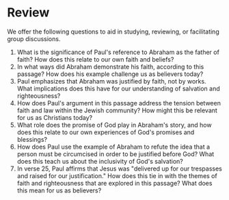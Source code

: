 # Review

We offer the following questions to aid in studying, reviewing, or facilitating group discussions.

1. What is the significance of Paul's reference to Abraham as the father of faith? How does this relate to our own faith and beliefs?
2. In what ways did Abraham demonstrate his faith, according to this passage? How does his example challenge us as believers today?
3. Paul emphasizes that Abraham was justified by faith, not by works. What implications does this have for our understanding of salvation and righteousness?
4. How does Paul's argument in this passage address the tension between faith and law within the Jewish community? How might this be relevant for us as Christians today?
5. What role does the promise of God play in Abraham's story, and how does this relate to our own experiences of God's promises and blessings?
6. How does Paul use the example of Abraham to refute the idea that a person must be circumcised in order to be justified before God? What does this teach us about the inclusivity of God's salvation?
7. In verse 25, Paul affirms that Jesus was "delivered up for our trespasses and raised for our justification." How does this tie in with the themes of faith and righteousness that are explored in this passage? What does this mean for us as believers?